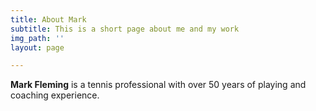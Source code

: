 ```yaml
---
title: About Mark
subtitle: This is a short page about me and my work
img_path: ''
layout: page

---
```

**Mark Fleming** is a tennis professional with over 50 years of playing and coaching experience.
